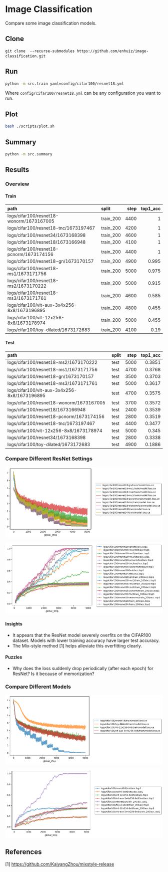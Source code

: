 # Image Classification

Compare some image classification models.

## Clone

```
git clone  --recurse-submodules https://github.com/enhuiz/image-classification.git
```

## Run

```bash
python -m src.train yaml=config/cifar100/resnet18.yml
```

Where `config/cifar100/resnet18.yml` can be any configuration you want to run.

## Plot

```bash
bash ./scripts/plot.sh
```

## Summary

```bash
python -m src.summary
```

## Results

### Overview

#### Train

| path                                         | split     | step | top1_acc |
| :------------------------------------------- | :-------- | ---: | -------: |
| logs/cifar100/resnet18-wonorm/1673167005     | train_200 | 4400 |        1 |
| logs/cifar100/resnet18-tnc/1673197467        | train_200 | 4200 |        1 |
| logs/cifar100/resnet34/1673168398            | train_200 | 4600 |        1 |
| logs/cifar100/resnet18/1673166948            | train_200 | 4100 |        1 |
| logs/cifar100/resnet18-pcnorm/1673174156     | train_200 | 4400 |        1 |
| logs/cifar100/resnet18-gn/1673170157         | train_200 | 4900 |    0.995 |
| logs/cifar100/resnet18-ms1/1673171756        | train_200 | 5000 |    0.975 |
| logs/cifar100/resnet18-ms2/1673170222        | train_200 | 5000 |    0.915 |
| logs/cifar100/resnet18-ms3/1673171761        | train_200 | 4600 |    0.585 |
| logs/cifar100/vit-aux-3x4x256-8x8/1673196895 | train_200 | 4800 |    0.455 |
| logs/cifar100/vit-12x256-8x8/1673178974      | train_200 | 5000 |    0.455 |
| logs/cifar100/toy-dilated/1673172683         | train_200 | 4100 |     0.19 |

#### Test

| path                                         | split | step | top1_acc |
| :------------------------------------------- | :---- | ---: | -------: |
| logs/cifar100/resnet18-ms2/1673170222        | test  | 5000 |   0.3851 |
| logs/cifar100/resnet18-ms1/1673171756        | test  | 4700 |   0.3768 |
| logs/cifar100/resnet18-gn/1673170157         | test  | 3500 |   0.3703 |
| logs/cifar100/resnet18-ms3/1673171761        | test  | 5000 |   0.3617 |
| logs/cifar100/vit-aux-3x4x256-8x8/1673196895 | test  | 4700 |   0.3575 |
| logs/cifar100/resnet18-wonorm/1673167005     | test  | 3700 |   0.3572 |
| logs/cifar100/resnet18/1673166948            | test  | 2400 |   0.3539 |
| logs/cifar100/resnet18-pcnorm/1673174156     | test  | 2800 |   0.3519 |
| logs/cifar100/resnet18-tnc/1673197467        | test  | 4400 |   0.3477 |
| logs/cifar100/vit-12x256-8x8/1673178974      | test  | 5000 |    0.345 |
| logs/cifar100/resnet34/1673168398            | test  | 2800 |   0.3338 |
| logs/cifar100/toy-dilated/1673172683         | test  | 4900 |   0.1886 |

### Compare Different ResNet Settings

![](figures/resnets/loss.png)

![](figures/resnets/acc.top1.png)

#### Insights

- It appears that the ResNet model severely overfits on the CIFAR100 dataset. Models with lower training accuracy have larger test accuracy.
- The Mix-style method [1] helps alleviate this overfitting clearly.

#### Puzzles

- Why does the loss suddenly drop periodically (after each epoch) for ResNet? Is it because of memorization?

### Compare Different Models

![](figures/models/loss.png)

![](figures/models/acc.top1.png)

## References

[1] https://github.com/KaiyangZhou/mixstyle-release
